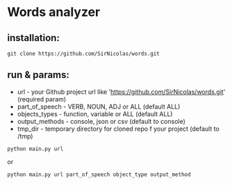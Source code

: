# Words analyzer
## installation:
```
git clone https://github.com/SirNicolas/words.git
```
## run & params:
* url - your Github project url like 'https://github.com/SirNicolas/words.git' (required param)
* part_of_speech - VERB, NOUN, ADJ or ALL (default ALL)
* objects_types - function, variable or ALL (default ALL)
* output_methods - console, json or csv (default to console)
* tmp_dir - temporary directory for cloned repo f your project (default to /tmp)
```
python main.py url
```
or
```
python main.py url part_of_speech object_type output_method
```
